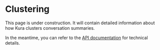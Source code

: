 # Clustering

This page is under construction. It will contain detailed information about how Kura clusters conversation summaries.

In the meantime, you can refer to the [API documentation](../api/index.md) for technical details.
